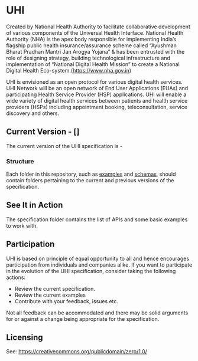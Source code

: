 # UHI
Created by National Health Authority to facilitate collaborative development of various components of the Universal Health Interface. National Health Authority (NHA) is the apex body responsible for implementing India’s flagship public health insurance/assurance scheme called “Ayushman Bharat Pradhan Mantri Jan Arogya Yojana” & has been entrusted with the role of designing strategy, building technological infrastructure and implementation of “National Digital Health Mission” to create a National Digital Health Eco-system.(https://www.nha.gov.in)

UHI is envisioned as an open protocol for various digital health services. UHI Network will be an open network of End User Applications (EUAs) and participating Health Service Provider (HSP) applications. UHI will enable a wide variety of digital health services between patients and health service providers (HSPs) including appointment booking, teleconsultation, service discovery and others.

## Current Version - []

The current version of the UHI specification is -  

### Structure

Each folder in this repository, such as [examples](examples) and [schemas](schemas), should contain folders pertaining to the current and previous versions of the specification.

## See It in Action

The specification folder contains the list of APIs and some basic examples to work with.

## Participation

UHI is based on principle of equal opportunity to all and hence encourages participation from individuals and companies alike. If you want to participate in the evolution of the UHI specification, consider taking the following actions:

* Review the current specification.
* Review the current examples
* Contribute with your feedback, issues etc.

Not all feedback can be accommodated and there may be solid arguments for or against a change being appropriate for the specification.

## Licensing

See: https://creativecommons.org/publicdomain/zero/1.0/



